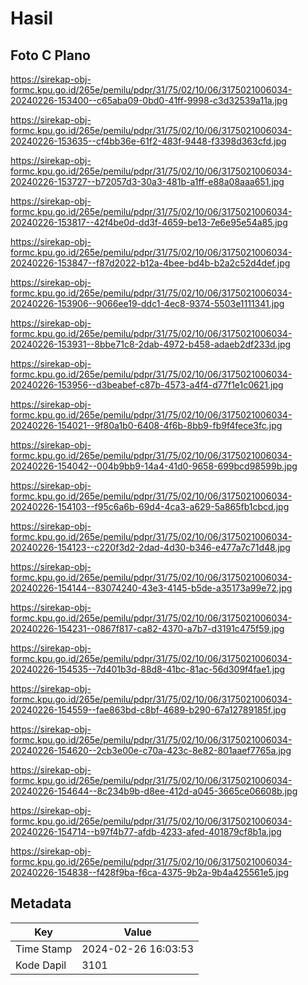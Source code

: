 # Hasil

## Foto C Plano

https://sirekap-obj-formc.kpu.go.id/265e/pemilu/pdpr/31/75/02/10/06/3175021006034-20240226-153400--c65aba09-0bd0-41ff-9998-c3d32539a11a.jpg

https://sirekap-obj-formc.kpu.go.id/265e/pemilu/pdpr/31/75/02/10/06/3175021006034-20240226-153635--cf4bb36e-61f2-483f-9448-f3398d363cfd.jpg

https://sirekap-obj-formc.kpu.go.id/265e/pemilu/pdpr/31/75/02/10/06/3175021006034-20240226-153727--b72057d3-30a3-481b-a1ff-e88a08aaa651.jpg

https://sirekap-obj-formc.kpu.go.id/265e/pemilu/pdpr/31/75/02/10/06/3175021006034-20240226-153817--42f4be0d-dd3f-4659-be13-7e6e95e54a85.jpg

https://sirekap-obj-formc.kpu.go.id/265e/pemilu/pdpr/31/75/02/10/06/3175021006034-20240226-153847--f87d2022-b12a-4bee-bd4b-b2a2c52d4def.jpg

https://sirekap-obj-formc.kpu.go.id/265e/pemilu/pdpr/31/75/02/10/06/3175021006034-20240226-153906--9066ee19-ddc1-4ec8-9374-5503e1111341.jpg

https://sirekap-obj-formc.kpu.go.id/265e/pemilu/pdpr/31/75/02/10/06/3175021006034-20240226-153931--8bbe71c8-2dab-4972-b458-adaeb2df233d.jpg

https://sirekap-obj-formc.kpu.go.id/265e/pemilu/pdpr/31/75/02/10/06/3175021006034-20240226-153956--d3beabef-c87b-4573-a4f4-d77f1e1c0621.jpg

https://sirekap-obj-formc.kpu.go.id/265e/pemilu/pdpr/31/75/02/10/06/3175021006034-20240226-154021--9f80a1b0-6408-4f6b-8bb9-fb9f4fece3fc.jpg

https://sirekap-obj-formc.kpu.go.id/265e/pemilu/pdpr/31/75/02/10/06/3175021006034-20240226-154042--004b9bb9-14a4-41d0-9658-699bcd98599b.jpg

https://sirekap-obj-formc.kpu.go.id/265e/pemilu/pdpr/31/75/02/10/06/3175021006034-20240226-154103--f95c6a6b-69d4-4ca3-a629-5a865fb1cbcd.jpg

https://sirekap-obj-formc.kpu.go.id/265e/pemilu/pdpr/31/75/02/10/06/3175021006034-20240226-154123--c220f3d2-2dad-4d30-b346-e477a7c71d48.jpg

https://sirekap-obj-formc.kpu.go.id/265e/pemilu/pdpr/31/75/02/10/06/3175021006034-20240226-154144--83074240-43e3-4145-b5de-a35173a99e72.jpg

https://sirekap-obj-formc.kpu.go.id/265e/pemilu/pdpr/31/75/02/10/06/3175021006034-20240226-154231--0867f817-ca82-4370-a7b7-d3191c475f59.jpg

https://sirekap-obj-formc.kpu.go.id/265e/pemilu/pdpr/31/75/02/10/06/3175021006034-20240226-154535--7d401b3d-88d8-41bc-81ac-56d309f4fae1.jpg

https://sirekap-obj-formc.kpu.go.id/265e/pemilu/pdpr/31/75/02/10/06/3175021006034-20240226-154559--fae863bd-c8bf-4689-b290-67a12789185f.jpg

https://sirekap-obj-formc.kpu.go.id/265e/pemilu/pdpr/31/75/02/10/06/3175021006034-20240226-154620--2cb3e00e-c70a-423c-8e82-801aaef7765a.jpg

https://sirekap-obj-formc.kpu.go.id/265e/pemilu/pdpr/31/75/02/10/06/3175021006034-20240226-154644--8c234b9b-d8ee-412d-a045-3665ce06608b.jpg

https://sirekap-obj-formc.kpu.go.id/265e/pemilu/pdpr/31/75/02/10/06/3175021006034-20240226-154714--b97f4b77-afdb-4233-afed-401879cf8b1a.jpg

https://sirekap-obj-formc.kpu.go.id/265e/pemilu/pdpr/31/75/02/10/06/3175021006034-20240226-154838--f428f9ba-f6ca-4375-9b2a-9b4a425561e5.jpg


## Metadata

| Key        | Value               |
| ---------- | ------------------- |
| Time Stamp | 2024-02-26 16:03:53 |
| Kode Dapil | 3101                |



